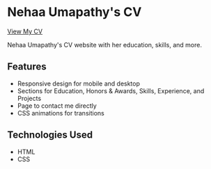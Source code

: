 # Nehaa Umapathy's CV

[View My CV](https://nehaau2305.github.io/cv/)


Nehaa Umapathy's CV website with her education, skills, and more.

## Features
- Responsive design for mobile and desktop
- Sections for Education, Honors & Awards, Skills, Experience, and Projects
- Page to contact me directly
- CSS animations for transitions

## Technologies Used
- HTML
- CSS
